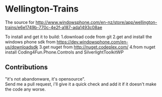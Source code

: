 Wellington-Trains
=================

The source for http://www.windowsphone.com/en-nz/store/app/wellington-trains/e6e1749b-770c-4e2f-a187-ada1493c08ae

To install and get it to build:
1.download code from git
2.get and install the windows phone sdk from https://dev.windowsphone.com/en-us/downloadsdk
3.get nuget from http://nuget.codeplex.com/
4.from nuget install Coding4Fun.Phone.Controls and SilverlightToolkitWP


## Contributions
"it's not abandonware, it's opensource".  
Send me a pull request, i'll give it a quick check and add it if it doesn't make the code any worse.